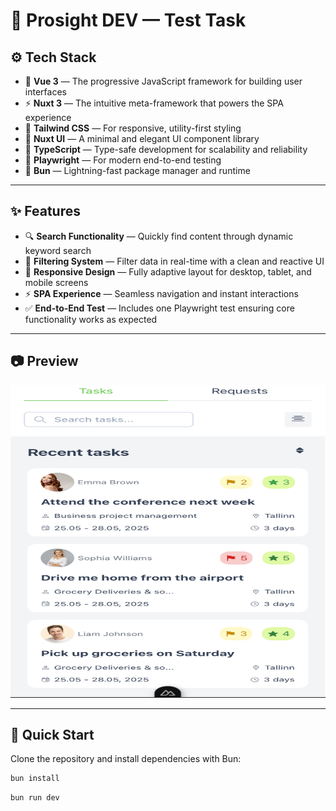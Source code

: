 # 🌟 Prosight DEV — Test Task

## ⚙️ Tech Stack

- 🧩 **Vue 3** — The progressive JavaScript framework for building user interfaces
- ⚡ **Nuxt 3** — The intuitive meta-framework that powers the SPA experience
- 🎨 **Tailwind CSS** — For responsive, utility-first styling
- 🧱 **Nuxt UI** — A minimal and elegant UI component library
- 💬 **TypeScript** — Type-safe development for scalability and reliability
- 🧪 **Playwright** — For modern end-to-end testing
- 🍞 **Bun** — Lightning-fast package manager and runtime

---

## ✨ Features

- 🔍 **Search Functionality** — Quickly find content through dynamic keyword search
- 🧮 **Filtering System** — Filter data in real-time with a clean and reactive UI
- 📱 **Responsive Design** — Fully adaptive layout for desktop, tablet, and mobile screens
- ⚡ **SPA Experience** — Seamless navigation and instant interactions
- ✅ **End-to-End Test** — Includes one Playwright test ensuring core functionality works as expected

---

## 📷 Preview

<p align="center">
  <img src="/app/assets/imgs/test-task.png" alt="App Screenshot" height="500" width="700"/>
</p>

---

## 🚀 Quick Start

Clone the repository and install dependencies with Bun:

```bash
bun install
```

```bash
bun run dev
```
